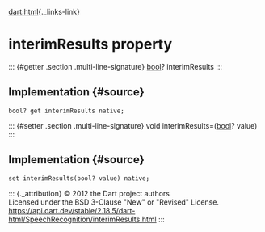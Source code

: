 [dart:html](../../dart-html/dart-html-library){._links-link}

interimResults property
=======================

::: {#getter .section .multi-line-signature}
[bool](../../dart-core/bool-class)? interimResults
:::

Implementation {#source}
--------------

``` {.language-dart data-language="dart"}
bool? get interimResults native;
```

::: {#setter .section .multi-line-signature}
void interimResults=([bool](../../dart-core/bool-class)? value)
:::

Implementation {#source}
--------------

``` {.language-dart data-language="dart"}
set interimResults(bool? value) native;
```

::: {._attribution}
© 2012 the Dart project authors\
Licensed under the BSD 3-Clause \"New\" or \"Revised\" License.\
<https://api.dart.dev/stable/2.18.5/dart-html/SpeechRecognition/interimResults.html>
:::
